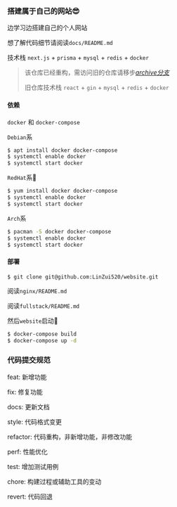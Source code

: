 ### 搭建属于自己的网站😎

边学习边搭建自己的个人网站

想了解代码细节请阅读`docs/README.md`

技术栈 `next.js` + `prisma` + `mysql` + `redis` + `docker`

> 该仓库已经重构，需访问旧的仓库请移步[*archive分支*](https://github.com/LinZui520/website/tree/archive)
>
> 旧仓库技术栈 `react` + `gin` + `mysql` + `redis` + `docker`

#### 依赖

`docker` 和 `docker-compose`

`Debian`系

```sh
$ apt install docker docker-compose
$ systemctl enable docker
$ systemctl start docker 
```

`RedHat`系🤔

```sh
$ yum install docker docker-compose
$ systemctl enable docker 
$ systemctl start docker 
```

`Arch`系

```sh
$ pacman -S docker docker-compose
$ systemctl enable docker
$ systemctl start docker 
```

#### 部署 

```sh
$ git clone git@github.com:LinZui520/website.git
```

阅读`nginx/README.md`

阅读`fullstack/README.md`

然后`website`启动🫡

```sh
$ docker-compose build
$ docker-compose up -d
```



### 代码提交规范

feat: 新增功能

fix: 修复功能

docs: 更新文档

style: 代码格式变更

refactor: 代码重构，非新增功能，非修改功能

perf: 性能优化

test: 增加测试用例

chore: 构建过程或辅助工具的变动

revert: 代码回退
